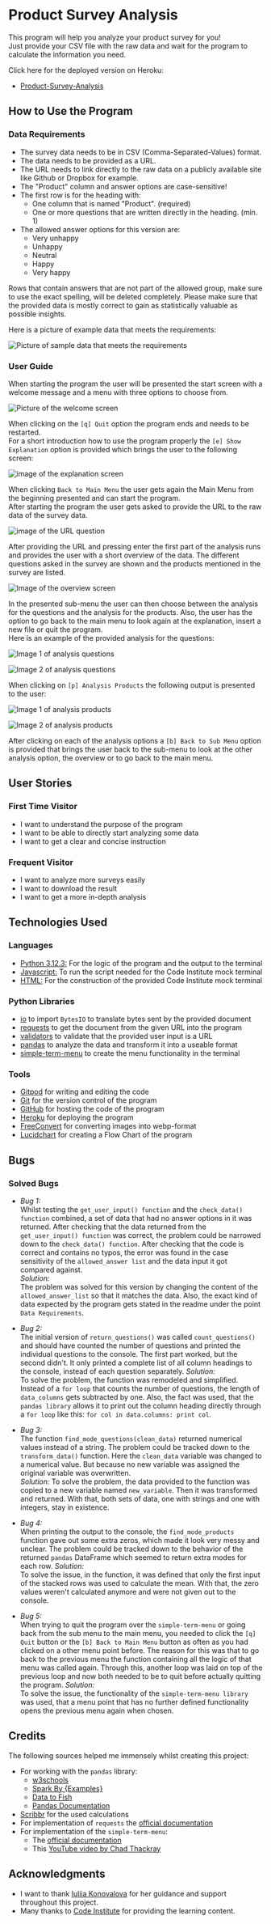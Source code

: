 # Product Survey Analysis
This program will help you analyze your product survey for you!  
Just provide your CSV file with the raw data and wait for the program to
calculate the information you need.  

Click here for the deployed version on Heroku:
- [Product-Survey-Analysis](https://product-survey-analysis-0eda41c09d36.herokuapp.com/)

## How to Use the Program
### Data Requirements
- The survey data needs to be in CSV (Comma-Separated-Values) format.
- The data needs to be provided as a URL.
- The URL needs to link directly to the raw data on a publicly available site like Github or Dropbox for example.
- The "Product" column and answer options are case-sensitive!
- The first row is for the heading with:
    - One column that is named "Product". (required)
    - One or more questions that are written directly in the heading. (min. 1)
- The allowed answer options for this version are:
    - Very unhappy
    - Unhappy
    - Neutral
    - Happy
    - Very happy

Rows that contain answers that are not part of the allowed group, make sure to use the exact spelling, will be deleted completely. Please make sure that the provided data is mostly correct to gain as statistically valuable as possible insights. 

Here is a picture of example data that meets the requirements:  

![Picture of sample data that meets the requirements](documentation/example-data.webp)

### User Guide
When starting the program the user will be presented the start screen with a welcome message and a menu with three options to choose from. 

![Picture of the welcome screen](documentation/welcome-screen.webp)

When clicking on the `[q] Quit` option the program ends and needs to be restarted.  
For a short introduction how to use the program properly the `[e] Show Explanation` option is provided which brings the user to the following screen:   

![image of the explanation screen](documentation/explanation.webp)  

When clicking `Back to Main Menu` the user gets again the Main Menu from the beginning presented and can start the program.  
After starting the program the user gets asked to provide the URL to the raw data of the survey data.

![image of the URL question](documentation/url-input2.webp)

After providing the URL and pressing enter the first part of the analysis runs and provides the user with a short overview of the data. The different questions asked in the survey are shown and the products mentioned in the survey are listed.

![Image of the overview screen](documentation/overview-analysis.webp)

In the presented sub-menu the user can then choose between the analysis for the questions and the analysis for the products. Also, the user has the option to go back to the main menu to look again at the explanation, insert a new file or quit the program.  
Here is an example of the provided analysis for the questions:

![Image 1 of analysis questions](documentation/analysis-questions1.webp)

![Image 2 of analysis questions](documentation/analysis-questions2.webp)

When clicking on `[p] Analysis Products` the following output is presented to the user:

![Image 1 of analysis products](documentation/analysis-products1.webp)

![Image 2 of analysis products](documentation/analysis-products2.webp)

After clicking on each of the analysis options a `[b] Back to Sub Menu` option is provided that brings the user back to the sub-menu to look at the other analysis option, the overview or to go back to the main menu.

## User Stories
### First Time Visitor
- I want to understand the purpose of the program
- I want to be able to directly start analyzing some data
- I want to get a clear and concise instruction

### Frequent Visitor 
- I want to analyze more surveys easily
- I want to download the result
- I want to get a more in-depth analysis

## Technologies Used
### Languages
- [Python 3.12.3:](https://www.python.org/downloads/release/python-3123/) For the logic of the program and the output to the terminal
- [Javascript:](https://www.javascript.com/) To run the script needed for the Code Institute mock terminal
- [HTML:](https://developer.mozilla.org/en-US/docs/Web/HTML) For the construction of the provided Code Institute mock terminal

### Python Libraries
- [io](https://docs.python.org/3/library/io.html) to import `BytesIO` to translate bytes sent by the provided document
- [requests](https://pypi.org/project/requests/) to get the document from the given URL into the program
- [validators](https://pypi.org/project/validators/) to validate that the provided user input is a URL
- [pandas](https://pypi.org/project/pandas/) to analyze the data and transform it into a useable format
- [simple-term-menu](https://pypi.org/project/simple-term-menu/) to create the menu functionality in the terminal

### Tools
- [Gitpod](https://www.gitpod.io/) for writing and editing the code
- [Git](https://git-scm.com/) for the version control of the program
- [GitHub](https://github.com/) for hosting the code of the program
- [Heroku](https://dashboard.heroku.com/) for deploying the program
- [FreeConvert](https://www.freeconvert.com/) for converting images into webp-format
- [Lucidchart](https://www.lucidchart.com/) for creating a Flow Chart of the program

## Bugs
### Solved Bugs
- *Bug 1:*  
Whilst testing the `get_user_input() function` and the `check_data() function` combined, a set of data that had no answer options in it was returned. After checking that the data returned from the `get_user_input() function` was correct, the problem could be narrowed down to the `check_data() function`. After checking that the code is correct and contains no typos, the error was found in the case sensitivity of the `allowed_answer list` and the data input it got compared against.  
*Solution:*   
The problem was solved for this version by changing the content of the `allowed_answer_list` so that it matches the data. Also, the exact kind of data expected by the program gets stated in the readme under the point `Data Requirements`.

- *Bug 2:*  
The initial version of `return_questions()` was called `count_questions()` and should have counted the number of questions and printed the individual questions to the console. The first part worked, but the second didn't. It only printed a complete list of all column headings to the console, instead of each question separately.
*Solution:*  
To solve the problem, the function was remodeled and simplified. Instead of a `for loop` that counts the number of questions, the length of `data_columns` gets subtracted by one. Also, the fact was used, that the `pandas library` allows it to print out the column heading directly through a `for loop` like this: `for col in data.columns: print col`. 

- *Bug 3:*  
The function `find_mode_questions(clean_data)` returned numerical values instead of a string. The problem could be tracked down to the `transform_data()` function. Here the `clean_data` variable was changed to a numerical value. But because no new variable was assigned the original variable was overwritten.  
*Solution:*
To solve the problem, the data provided to the function was copied to a new variable named `new_variable`. Then it was transformed and returned. With that, both sets of data, one with strings and one with integers, stay in existence.

- *Bug 4:*  
When printing the output to the console, the `find_mode_products` function gave out some extra zeros, which made it look very messy and unclear. The problem could be tracked down to the behavior of the returned `pandas` DataFrame which seemed to return extra modes for each row.
*Solution:*  
To solve the issue, in the function, it was defined that only the first input of the stacked rows was used to calculate the mean. With that, the zero values weren't calculated anymore and were not given out to the console.

- *Bug 5:*  
When trying to quit the program over the `simple-term-menu` or going back from the sub menu to the main menu, you needed to click the `[q] Quit` button or the `[b] Back to Main Menu` button as often as you had clicked on a other menu point before.
The reason for this was that to go back to the previous menu the function containing all the logic of that menu was called again. Through this, another loop was laid on top of the previous loop and now both needed to be to quit before actually quitting the program.
*Solution:*  
To solve the issue, the functionality of the `simple-term-menu library` was used, that a menu point that has no further defined functionality opens the previous menu again when chosen. 

## Credits
The following sources helped me immensely whilst creating this project:
-  For working with the `pandas` library:
    - [w3schools](https://www.w3schools.com/python/pandas/default.asp)
    - [Spark By {Examples}](https://sparkbyexamples.com/pandas/pandas-filter-rows-by-conditions/#google_vignette)
    - [Data to Fish](https://datatofish.com/average-column-row-dataframe/)
    - [Pandas Documentation](https://pandas.pydata.org/docs/user_guide/text.html)
- [Scribbr](https://www.scribbr.com/statistics/descriptive-statistics/) for the used calculations
- For implementation of `requests` the [official documentation](https://requests.readthedocs.io/en/latest/user/quickstart/)
- For implementation of the `simple-term-menu`:
    - The [official documentation](https://pypi.org/project/simple-term-menu/)
    - This [YouTube video by Chad Thackray](https://www.youtube.com/watch?v=Zpa-rc9e388)
 
## Acknowledgments
- I want to thank [Iuliia Konovalova](https://github.com/IuliiaKonovalova) for her guidance and support throughout this project.
- Many thanks to [Code Institute](https://codeinstitute.net/) for providing the learning content.